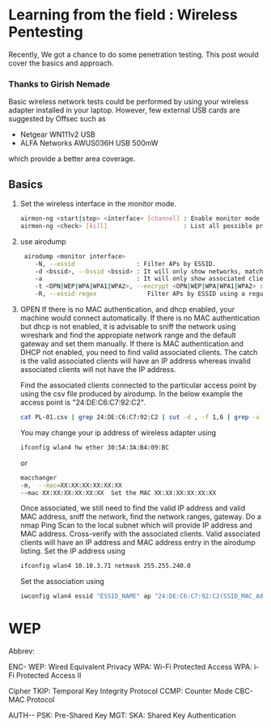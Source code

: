# Learning from the field : Wireless Pentesting

Recently, We got a chance to do some penetration testing. This post would cover the basics and approach.

### Thanks to Girish Nemade


Basic wireless network tests could be performed by using your wireless adapter installed in your laptop. However, few external USB cards are suggested by Offsec such as

- Netgear WN111v2 USB
- ALFA Networks AWUS036H USB 500mW

 which provide a better area coverage.

## Basics

1. Set the wireless interface in the monitor mode.

   ```sh
   airmon-ng <start|stop> <interface> [channel] : Enable monitor mode on an interface (and specify a channel).
   airmon-ng <check> [kill]                     : List all possible programs that could interfere with the wireless card. If 'kill' is specified, it will try to kill all of them.
   ```
   
1. use airodump 

   ```sh
    airodump <monitor interface>
       -N, --essid                 : Filter APs by ESSID.                                  ##Name of the Access Point
       -d <bssid>, --bssid <bssid> : It will only show networks, matching the given bssid. ##MAC Address of Access Point
       -a                          : It will only show associated clients.
       -t <OPN|WEP|WPA|WPA1|WPA2>, --encrypt <OPN|WEP|WPA|WPA1|WPA2> : It will only show networks matching the given encryption.
       -R, --essid-regex              Filter APs by ESSID using a regular expression
   ```

1. OPEN If there is no MAC authentication, and dhcp enabled, your machine would connect automatically. If there is no MAC authentication but dhcp is not enabled, it is advisable to sniff the network using wireshark and find the appropiate network range and the default gateway and set them manually. If there is MAC authentication and DHCP not enabled, you need to find valid associated clients. The catch is the valid associated clients will have an IP address whereas invalid associated clients will not have the IP address.

    Find the associated clients connected to the particular access point by using the csv file produced by airodump. In the below example the access point is "24:DE:C6:C7:92:C2".
 
    ```sh
    cat PL-01.csv | grep 24:DE:C6:C7:92:C2 | cut -d , -f 1,6 | grep -v OPN
    ```

    You may change your ip address of wireless adapter using

    ```sh
    ifconfig wlan4 hw ether 30:5A:3A:B4:09:BC
    ```
    or 

    ```sh
    macchanger
    -m,  --mac=XX:XX:XX:XX:XX:XX
    --mac XX:XX:XX:XX:XX:XX  Set the MAC XX:XX:XX:XX:XX:XX
    ```

    Once associated, we still need to find the valid IP address and valid MAC address, sniff the network, find the network ranges, gateway. Do a nmap Ping Scan to the local subnet which will provide IP address and MAC address. Cross-verify with the associated clients. Valid associated clients will have an IP address and MAC address entry in the airodump listing. Set the IP address using

    ```sh
    ifconfig wlan4 10.10.3.71 netmask 255.255.240.0
    ```

    Set the association using
      
    ```sh
    iwconfig wlan4 essid "ESSID_NAME" ap "24:DE:C6:C7:92:C2(SSID_MAC_Address)"
    ```


# WEP

 Abbrev:

 ENC- WEP: Wired Equivalent Privacy WPA: Wi-Fi Protected Access WPA: i-Fi Protected Access II

 Cipher TKIP: Temporal Key Integrity Protocol CCMP: Counter Mode CBC-MAC Protocol

 AUTH-- PSK: Pre-Shared Key MGT: SKA: Shared Key Authentication
